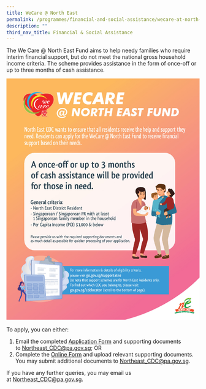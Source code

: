 ```yaml
---
title: WeCare @ North East
permalink: /programmes/financial-and-social-assistance/wecare-at-north-east/
description: ""
third_nav_title: Financial & Social Assistance
---
```

The We Care @ North East Fund aims to help needy families who require interim financial support, but do not meet the national gross household income criteria. The scheme provides assistance in the form of once-off or up to three months of cash assistance.

![](/images/microsoftteams-image%20(3).png)

To apply, you can either:

1.  Email the completed [Application Form](/files/annex%20a_north%20east%20assistance%20scheme%20referral%20form_with%20wecare%20(as%20of%201%20april%202023)_for%20printing.pdf) and supporting documents to [Northeast_CDC@pa.gov.sg](mailto:Northeast_CDC@pa.gov.sg); OR
2.  Complete the [Online Form](https://form.gov.sg/#!/5e994b5f5dad670011b1d2ed) and upload relevant supporting documents. You may submit additional documents to [Northeast_CDC@pa.gov.sg](mailto:Northeast_CDC@pa.gov.sg).

If you have any further queries, you may email us at [Northeast_CDC@pa.gov.sg](mailto:Northeast_CDC@pa.gov.sg).